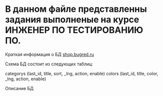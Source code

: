# В данном файле представленны задания выполненые на курсе ИНЖЕНЕР ПО ТЕСТИРОВАНИЮ ПО.
Краткая информация о БД [shop.bugred.ru](http://shop.bugred.ru/)

Схема БД состоит из следующих таблиц:

categorys (last_id, title, sort, _lng, action, enable)
colors (last_id, title, color, _lng, action, enable)

Описание БД

